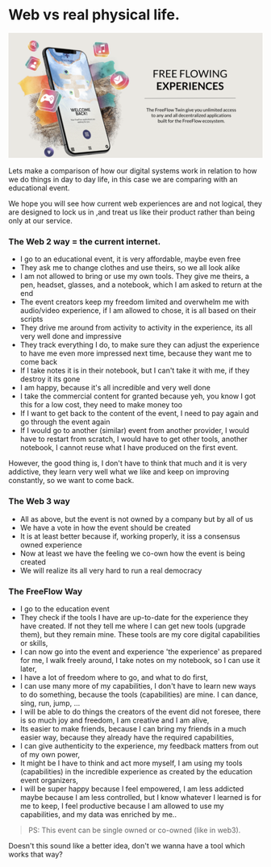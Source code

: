 # Web vs real physical life.

![](img/welcome_back_.png)  

Lets make a comparison of how our digital systems work in relation to how we do things in day to day life, in this case we are comparing with an educational event.

We hope you will see how current web experiences are and not logical, they are designed to lock us in ,and treat us like their product rather than being only at our service.

### The Web 2 way = the current internet.

- I go to an educational event, it is very affordable, maybe even free
- They ask me to change clothes and use theirs, so we all look alike
- I am not allowed to bring or use my own tools. They give me theirs, a pen, headset, glasses, and a notebook, which I am asked to return at the end
- The event creators keep my freedom limited and overwhelm me with audio/video experience, if I am allowed to chose, it is all based on their scripts
- They drive me around from activity to activity in the experience, its all very well done and impressive
- They track everything I do, to make sure they can adjust the experience to have me even more impressed next time, because they want me to come back
- If I take notes it is in their notebook, but I can't take it with me, if they destroy it its gone
- I am happy, because it's all incredible and very well done
- I take the commercial content for granted because yeh, you know I got this for a low cost, they need to make money too
- If I want to get back to the content of the event, I need to pay again and go through the event again
- If I would go to another (similar) event from another provider, I would have to restart from scratch, I would have to get other tools, another notebook, I cannot reuse what I have produced on the first event.

However, the good thing is, I don't have to think that much and it is very addictive, they learn very well what we like and keep on improving constantly, so we want to come back.

### The Web 3 way

- All as above, but the event is not owned by a company but by all of us
- We have a vote in how the event should be created
- It is at least better because if, working properly, it iss a consensus owned experience
- Now at least we have the feeling we co-own how the event is being created
- We will realize its all very hard to run a real democracy

### The FreeFlow Way

- I go to the education event
- They check if the tools I have are up-to-date for the experience they have created. If not they tell me where I can get new tools (upgrade them), but they remain mine. These tools are my core digital capabilities or skills,
- I can now go into the event and experience 'the experience' as prepared for me, I walk freely around, I take notes on my notebook, so I can use it later,
- I have a lot of freedom where to go, and what to do first,
- I can use many more of my capabilities, I don't have to learn new ways to do something, because the tools (capabilities) are mine. I can dance, sing, run, jump, ...
- I will be able to do things the creators of the event did not foresee, there is so much joy and freedom, I am creative and I am alive,
- Its easier to make friends, because I can bring my friends in a much easier way, because they already have the required capabilities,
- I can give authenticity to the experience, my feedback matters from out of my own power,
- It might be I have to think and act more myself, I am using my tools (capabilities) in the incredible experience as created by the education event organizers,
- I will be super happy because I feel empowered, I am less addicted maybe because I am less controlled, but I know whatever I learned is for me to keep, I feel productive because I am allowed to use my capabilities, and my data was enriched by me..

> PS: This event can be single owned or co-owned (like in web3).

Doesn't this sound like a better idea, don't we wanna have a tool which works that way?

